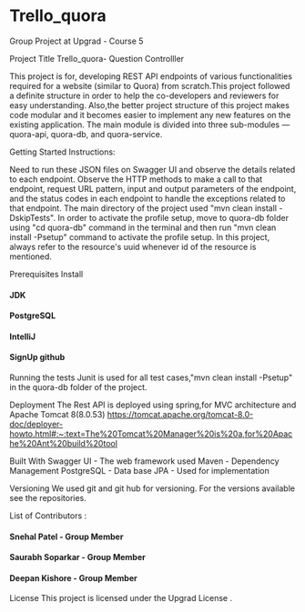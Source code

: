 # Trello_quora
Group Project at Upgrad - Course 5

Project Title
Trello_quora- Question Controlller

This project is for, developing REST API endpoints of various functionalities required for a website (similar to Quora) from scratch.This project followed a definite structure in order to help the co-developers and reviewers for easy understanding. Also,the better project structure of this project makes code modular and it becomes easier to implement any new features on the existing application. The main module is divided into three sub-modules — quora-api, quora-db, and quora-service.

Getting Started Instructions:

Need to run these JSON files on Swagger UI and observe the details related to each endpoint. Observe the HTTP methods to make a call to that endpoint, request URL pattern, input and output parameters of the endpoint, and the status codes in each endpoint to handle the exceptions related to that endpoint. The main directory of the project used "mvn clean install -DskipTests". In order to activate the profile setup, move to quora-db folder using "cd quora-db" command in the terminal and then run "mvn clean install -Psetup" command to activate the profile setup. In this project, always refer to the resource's uuid whenever id of the resource is mentioned.

Prerequisites Install

#### JDK
#### PostgreSQL
#### IntelliJ
#### SignUp github

Running the tests
Junit is used for all test cases,"mvn clean install -Psetup" in the quora-db folder of the project.

Deployment
The Rest API is deployed using spring,for MVC architecture and Apache Tomcat 8(8.0.53) https://tomcat.apache.org/tomcat-8.0-doc/deployer-howto.html#:~:text=The%20Tomcat%20Manager%20is%20a,for%20Apache%20Ant%20build%20tool

Built With
Swagger UI - The web framework used
Maven - Dependency Management
PostgreSQL - Data base
JPA - Used for implementation

Versioning
We used git and git hub for versioning. For the versions available see the repositories.

List of Contributors :
####  Snehal Patel - Group Member
####  Saurabh Soparkar - Group Member
####  Deepan Kishore - Group Member

License This project is licensed under the Upgrad License .
